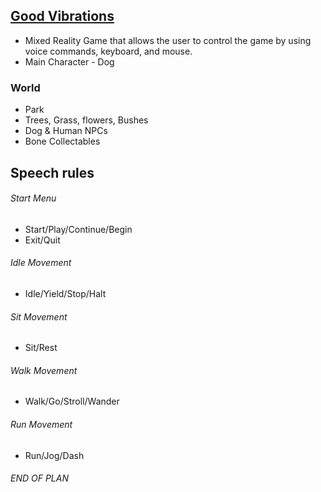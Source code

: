 ## <u>Good Vibrations</u>
* Mixed Reality Game that allows the user to control the game by using voice commands, keyboard, and mouse.
* Main Character - Dog

### World
  * Park
  * Trees, Grass, flowers, Bushes
  * Dog & Human NPCs
  * Bone Collectables

## Speech rules
###### Start Menu
 * Start/Play/Continue/Begin
 * Exit/Quit

###### Idle Movement
  * Idle/Yield/Stop/Halt

###### Sit Movement
  * Sit/Rest

###### Walk Movement
  * Walk/Go/Stroll/Wander


###### Run Movement
  * Run/Jog/Dash

###### END OF PLAN
